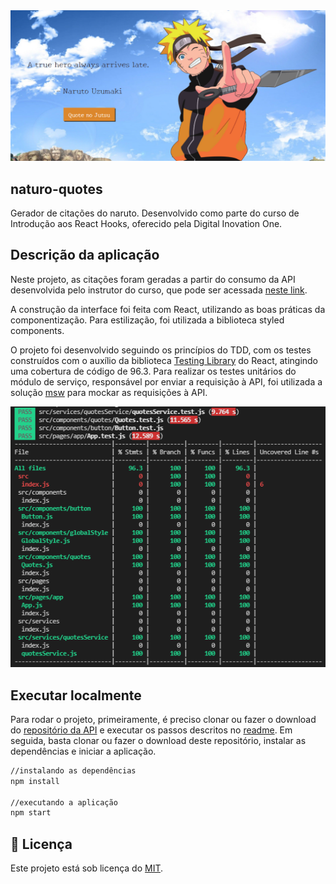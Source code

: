 <img src="./naruto-capa.png" alt="capa" />
<br />

## naturo-quotes
Gerador de citações do naruto. Desenvolvido como parte do curso de Introdução aos React Hooks, oferecido pela Digital Inovation One.

## Descrição da aplicação

Neste projeto, as citações foram geradas a partir do consumo da API desenvolvida pelo instrutor do curso, que pode ser acessada [neste link](https://github.com/celso-henrique/naruto-quotes-server).

A construção da interface foi feita com React, utilizando as boas práticas da componentização. Para estilização, foi utilizada a biblioteca styled components.

O projeto foi desenvolvido seguindo os princípios do TDD, com os testes construídos com o auxílio da biblioteca [Testing Library](https://testing-library.com/docs/react-testing-library/intro/) do React, atingindo uma cobertura de código de 96.3. Para realizar os testes unitários do módulo de serviço, responsável por enviar a requisição à API, foi utilizada a solução [msw](https://mswjs.io) para mockar as requisições à API.

<img src="code-coverage.png" alt="Tabela com informações sobre a cobertura dos casos de teste" />

## Executar localmente

Para rodar o projeto, primeiramente, é preciso clonar ou fazer o download do [repositório da API](https://github.com/celso-henrique/naruto-quotes-server) e executar os passos descritos no [readme](https://github.com/celso-henrique/naruto-quotes-server#readme). Em seguida, basta clonar ou fazer o download deste repositório, instalar as dependências e iniciar a aplicação.
```sh
//instalando as dependências
npm install 

//executando a aplicação
npm start
```

## 🔑 Licença 

Este projeto está sob licença do [MIT](https://opensource.org/licenses/mit-license.php).
